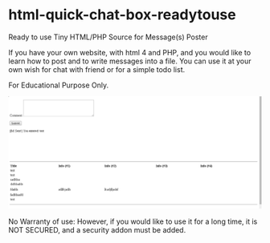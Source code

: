 # html-quick-chat-box-readytouse
Ready to use Tiny HTML/PHP Source for Message(s) Poster 

If you have your own website, with html 4 and PHP, and you would like to learn how to post and to write messages into a file.
You can use it at your own wish for chat with friend or for a simple todo list. 

For Educational Purpose Only.

![alt tag](https://github.com/spartrekus/html-quick-chat-box-readytouse/blob/master/tinymessagebox.png?raw=true)


No Warranty of use:
However, if you would like to use it for a long time, it is NOT SECURED, and a security addon must be added.

